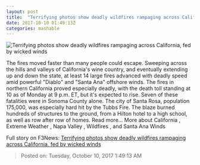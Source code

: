 ```yaml
---
layout: post
title:  "Terrifying photos show deadly wildfires rampaging across California, fed by wicked winds"
date: 2017-10-10 01:49:13Z
categories: mashable
---
```


![Terrifying photos show deadly wildfires rampaging across California, fed by wicked winds](https://i.amz.mshcdn.com/j2cr-G3eUyYQGtcscDPRut7hGko=/1200x630/2017%2F10%2F10%2F03%2F926c31606b514ce2b520d56f56a9dd02.83356.jpg)

The fires moved faster than many people could escape. Sweeping across the hills and valleys of California's wine country, and eventually extending up and down the state, at least 14 large fires advanced with deadly speed amid powerful "Diablo" and "Santa Ana" offshore winds. The fires in northern California proved especially deadly, with the death toll standing at 10 as of Monday at 9 p.m. ET, but it's expected to rise. Seven of these fatalities were in Sonoma County alone. The city of Santa Rosa, population 175,000, was especially hard hit by the Tubbs Fire. The blaze burned hundreds of structures to the ground, from a Hilton hotel to a high school, as well as row after row of homes. Read more... More about California , Extreme Weather , Napa Valley , Wildfires , and Santa Ana Winds


Full story on F3News: [Terrifying photos show deadly wildfires rampaging across California, fed by wicked winds](http://www.f3nws.com/n/UcfrJG)

> Posted on: Tuesday, October 10, 2017 1:49:13 AM
